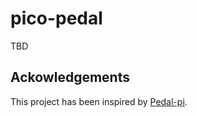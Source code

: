 # pico-pedal

TBD

## Ackowledgements

This project has been inspired by [Pedal-pi](https://www.electrosmash.com/pedal-pi).
